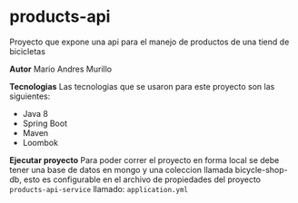 # products-api
Proyecto que expone una api para el manejo de productos de una tiend de bicicletas

**Autor** Mario Andres Murillo

**Tecnologias** Las tecnologias que se usaron para este proyecto son las siguientes:
* Java 8
* Spring Boot
* Maven
* Loombok

**Ejecutar proyecto**
Para poder correr el proyecto en forma local se debe tener una base de datos en mongo y una coleccion llamada bicycle-shop-db, esto es configurable en el archivo de propiedades del proyecto `products-api-service` llamado: `application.yml`
